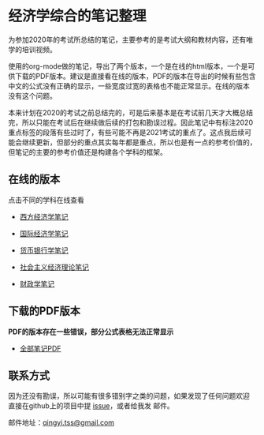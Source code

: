 # 经济学综合的笔记整理

为参加2020年的考试所总结的笔记，主要参考的是考试大纲和教材内容，还有唯
学的培训视频。

使用的org-mode做的笔记，导出了两个版本，一个是在线的html版本，一个是可
供下载的PDF版本。建议是直接看在线的版本，PDF的版本在导出的时候有些包含
中文的公式没有正确的显示，一些宽度过宽的表格也不能正常显示。在线的版本
没有这个问题。

本来计划在2020的考试之前总结完的，可是后来基本是在考试前几天才大概总结
完，所以只能在考试后在继续做后续的打包和勘误过程。因此笔记中有标注2020
重点标签的段落有些过时了，有些可能不再是2021考试的重点了。这点我后续可
能会继续更新，但部分的重点其实每年都是重点，所以也是有一点的参考价值的，
但笔记的主要的参考价值还是构建各个学科的框架。


## 在线的版本

点击不同的学科在线查看

- [西方经济学笔记](./notes/xi-fang-jing-ji-xue.html)

- [国际经济学笔记](./notes/guo-ji-jing-ji-xue.html)

- [货币银行学笔记](./notes/huo-bi-yin-hang-xue.html)

- [社会主义经济理论笔记](./notes/she-hui-zhu-yi-jing-ji-li-lun.html)

- [财政学笔记](./notes/cai-zheng-xue.html)

## 下载的PDF版本

**PDF的版本存在一些错误，部分公式表格无法正常显示**

- [全部笔记PDF](https://github.com/tsingyi/economic_notes/releases/download/v0.9.0/PDF-files.zip)

## 联系方式

因为还没有勘误，所以可能有很多错别字之类的问题，如果发现了任何问题欢迎
直接在github上的项目中提
[issue](https://github.com/tsingyi/economic_notes/issues)，或者给我发
邮件。

邮件地址：qingyi.tss@gmail.com
